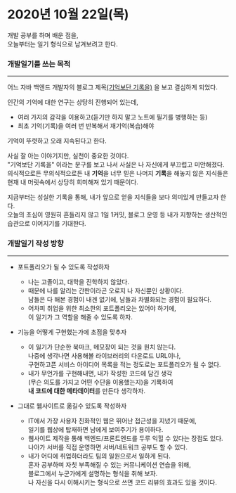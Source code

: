 2020년 10월 22일(목)
===
개발 공부를 하며 배운 점을,  
오늘부터는 일기 형식으로 남겨보려고 한다.

### **개발일기를 쓰는 목적**
---
어느 자바 백엔드 개발자의 블로그 제목[(기억보단 기록을)](https://jojoldu.tistory.com/)
을 보고 결심하게 되었다.  

인간의 기억에 대한 연구는 상당히 진행되어 있는데,
+ 여러 가지의 감각을 이용하고(듣기만 하지 말고 노트에 필기를 병행하는 등)
+ 최초 기억(기록)을 여러 번 반복해서 재기억(복습)해야

기억이 뚜렷하고 오래 지속된다고 한다.  

사실 잘 아는 이야기지만, 실천이 중요한 것이다.  
"기억보단 기록을" 이라는 문구를 보고 나서 사실은 나 자신에게 부끄럽고 미안해졌다.  
의식적으로든 무의식적으로든 내 **기억**을 너무 믿은 나머지 **기록**을 해놓지 않은 지식들은  
현재 내 머릿속에서 상당히 희미해져 있기 때문이다.  

지금부터는 성실한 기록을 통해, 내가 앞으로 얻을 지식들을 보다 의미있게 만들고자 한다.  
오늘의 초심이 영원히 흔들리지 않고 1일 1커밋, 블로그 운영 등 내가 지향하는 생산적인 습관으로 이어지기를 기대한다.

### **개발일기 작성 방향**
---
+ 포트폴리오가 될 수 있도록 작성하자
    + 나는 고졸이고, 대학을 진학하지 않았다.
    + 때문에 나를 알리는 간판이라곤 오로지 나 자신뿐인 상황이다.  
      남들은 다 해본 경험이 내겐 없기에, 남들과 차별화되는 경험이 필요하다.  
    + 어차피 취업을 위한 최소한의 포트폴리오는 있어야 하기에,  
      이 일기가 그 역할을 해줄 수 있도록 하자.

+ 기능을 어떻게 구현했는가에 초점을 맞추자
    + 이 일기가 단순한 북마크, 메모장이 되는 것을 원치 않는다.  
      나중에 생각나면 사용해볼 라이브러리의 다운로드 URL이나,  
      구현하고픈 서비스 아이디어 목록을 적는 정도로는 포트폴리오가 될 수 없다.
    + 내가 무언가를 구현해내면, 내가 작성한 코드에 담긴 생각  
      (무슨 의도를 가지고 어떤 수단을 이용했는지)을 기록하여  
      **내 코드에 대한 메타데이터**를 만든다 생각하자.

+ 그대로 웹사이트로 옮길수 있도록 작성하자
    + IT에서 가장 사용자 친화적인 웹은 뛰어난 접근성을 지녔기 때문에,  
      일기를 웹상에 탑재하면 남에게 보여주기가 용이하다.
    + 웹사이트 제작을 통해 백엔드/프론트엔드를 두루 익힐 수 있다는 장점도 있다.  
      나아가 서버를 직접 운영하면 서버/네트워크 공부도 할 수 있다.
    + 내가 어디에 취업하더라도 팀의 일원으로서 일하게 된다.  
      혼자 공부하며 자칫 부족해질 수 있는 커뮤니케이션 연습을 위해,  
      블로그에서 누군가에게 설명하는 형식을 취해 보자.  
      나 자신을 다시 이해시키는 형식으로 쓰면 코드 리뷰의 효과도 있을 것이다.
